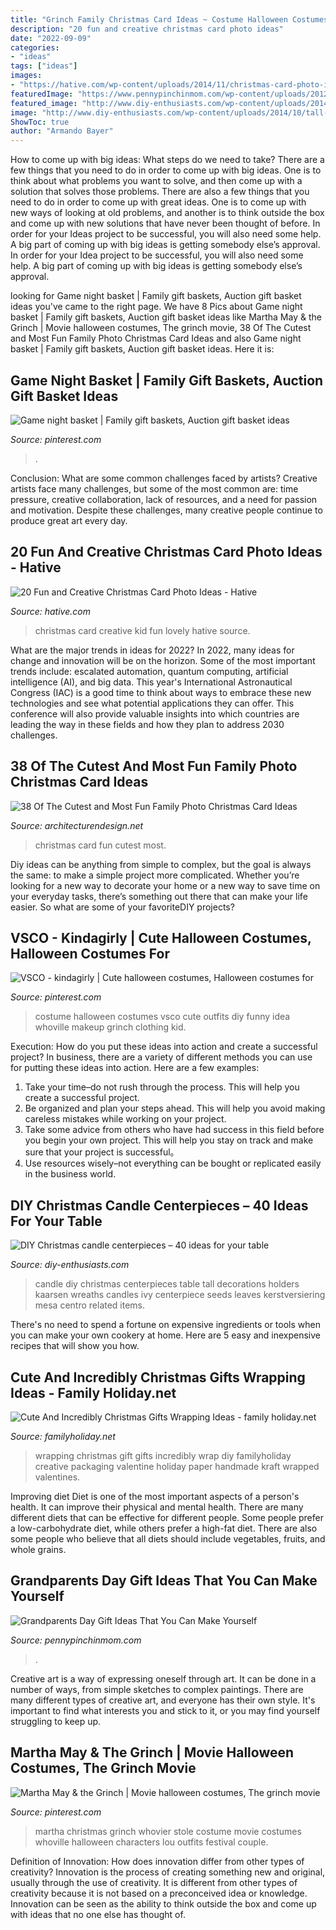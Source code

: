 ```yaml
---
title: "Grinch Family Christmas Card Ideas ~ Costume Halloween Costumes Vsco Cute Outfits Diy Funny Idea Whoville Makeup Grinch Clothing Kid"
description: "20 fun and creative christmas card photo ideas"
date: "2022-09-09"
categories:
- "ideas"
tags: ["ideas"]
images:
- "https://hative.com/wp-content/uploads/2014/11/christmas-card-photo-ideas/3-christmas-card-photo-ideas.jpg"
featuredImage: "https://www.pennypinchinmom.com/wp-content/uploads/2012/08/gramma-cookie-jar.jpg"
featured_image: "http://www.diy-enthusiasts.com/wp-content/uploads/2014/10/tall-candle-holders-ivy-leaves-seeds-wreaths.jpg"
image: "http://www.diy-enthusiasts.com/wp-content/uploads/2014/10/tall-candle-holders-ivy-leaves-seeds-wreaths.jpg"
ShowToc: true
author: "Armando Bayer"
---
```



How to come up with big ideas: What steps do we need to take?
There are a few things that you need to do in order to come up with big ideas. One is to think about what problems you want to solve, and then come up with a solution that solves those problems. There are also a few things that you need to do in order to come up with great ideas. One is to come up with new ways of looking at old problems, and another is to think outside the box and come up with new solutions that have never been thought of before. In order for your Ideas project to be successful, you will also need some help. A big part of coming up with big ideas is getting somebody else’s approval. In order for your Idea project to be successful, you will also need some help. A big part of coming up with big ideas is getting somebody else’s approval.

	

		
looking for Game night basket | Family gift baskets, Auction gift basket ideas you've came to the right page. We have 8 Pics about Game night basket | Family gift baskets, Auction gift basket ideas like Martha May &amp; the Grinch | Movie halloween costumes, The grinch movie, 38 Of The Cutest and Most Fun Family Photo Christmas Card Ideas and also Game night basket | Family gift baskets, Auction gift basket ideas. Here it is:
		
    
## Game Night Basket | Family Gift Baskets, Auction Gift Basket Ideas

<img loading=lazy src="https://i.pinimg.com/736x/c3/6c/6d/c36c6d8700099e28ab3a53f945c68112.jpg" onerror="this.onerror=null;this.src='https://tse3.mm.bing.net/th?id=OIP._AVZtkSd8PTH4-K3sIJMOwHaLu&amp;pid=15.1';" alt="Game night basket | Family gift baskets, Auction gift basket ideas">

_Source: pinterest.com_

>. 

	

Conclusion: What are some common challenges faced by artists?
Creative artists face many challenges, but some of the most common are: time pressure, creative collaboration, lack of resources, and a need for passion and motivation. Despite these challenges, many creative people continue to produce great art every day.

    
## 20 Fun And Creative Christmas Card Photo Ideas - Hative

<img loading=lazy src="https://hative.com/wp-content/uploads/2014/11/christmas-card-photo-ideas/3-christmas-card-photo-ideas.jpg" onerror="this.onerror=null;this.src='https://tse2.mm.bing.net/th?id=OIP.G0ebp9ssW7UpICKmakmS1QHaLG&amp;pid=15.1';" alt="20 Fun and Creative Christmas Card Photo Ideas - Hative">

_Source: hative.com_

>christmas card creative kid fun lovely hative source. 

	

What are the major trends in ideas for 2022?
In 2022, many ideas for change and innovation will be on the horizon. Some of the most important trends include: escalated automation, quantum computing, artificial intelligence (AI), and big data. 
This year's International Astronautical Congress (IAC) is a good time to think about ways to embrace these new technologies and see what potential applications they can offer. This conference will also provide valuable insights into which countries are leading the way in these fields and how they plan to address 2030 challenges.

    
## 38 Of The Cutest And Most Fun Family Photo Christmas Card Ideas

<img loading=lazy src="http://www.woohome.com/wp-content/uploads/2014/12/family-christmas-card-ideas-2.jpg" onerror="this.onerror=null;this.src='https://tse2.mm.bing.net/th?id=OIP.GZALriBVLoZPiJw33RRq1AHaLH&amp;pid=15.1';" alt="38 Of The Cutest and Most Fun Family Photo Christmas Card Ideas">

_Source: architecturendesign.net_

>christmas card fun cutest most. 

	

Diy ideas can be anything from simple to complex, but the goal is always the same: to make a simple project more complicated. Whether you’re looking for a new way to decorate your home or a new way to save time on your everyday tasks, there’s something out there that can make your life easier. So what are some of your favoriteDIY projects?

    
## VSCO - Kindagirly | Cute Halloween Costumes, Halloween Costumes For

<img loading=lazy src="https://i.pinimg.com/736x/86/a8/9a/86a89a8a4470b46fd03a5c96de527589.jpg" onerror="this.onerror=null;this.src='https://tse2.mm.bing.net/th?id=OIP.t58gEjRv-S632L8oYl75lAHaMr&amp;pid=15.1';" alt="VSCO - kindagirly | Cute halloween costumes, Halloween costumes for">

_Source: pinterest.com_

>costume halloween costumes vsco cute outfits diy funny idea whoville makeup grinch clothing kid. 

	

Execution: How do you put these ideas into action and create a successful project?
In business, there are a variety of different methods you can use for putting these ideas into action. Here are a few examples:
1. Take your time–do not rush through the process. This will help you create a successful project.
2. Be organized and plan your steps ahead. This will help you avoid making careless mistakes while working on your project.
3. Take some advice from others who have had success in this field before you begin your own project. This will help you stay on track and make sure that your project is successful。
4. Use resources wisely–not everything can be bought or replicated easily in the business world.

    
## DIY Christmas Candle Centerpieces – 40 Ideas For Your Table

<img loading=lazy src="http://www.diy-enthusiasts.com/wp-content/uploads/2014/10/tall-candle-holders-ivy-leaves-seeds-wreaths.jpg" onerror="this.onerror=null;this.src='https://tse4.mm.bing.net/th?id=OIP.H2Gme9kxv72CoNRpp_w3mgHaLH&amp;pid=15.1';" alt="DIY Christmas candle centerpieces – 40 ideas for your table">

_Source: diy-enthusiasts.com_

>candle diy christmas centerpieces table tall decorations holders kaarsen wreaths candles ivy centerpiece seeds leaves kerstversiering mesa centro related items. 

	

There's no need to spend a fortune on expensive ingredients or tools when you can make your own cookery at home. Here are 5 easy and inexpensive recipes that will show you how.

    
## Cute And Incredibly Christmas Gifts Wrapping Ideas - Family Holiday.net

<img loading=lazy src="http://www.familyholiday.net/wp-content/uploads/2013/11/Cute-And-Incredibly-Christmas-Gifts-Wrapping-Ideas-156.jpg" onerror="this.onerror=null;this.src='https://tse4.mm.bing.net/th?id=OIP._cZ88n8sYaDJBxx_AoKm9gHaJ4&amp;pid=15.1';" alt="Cute And Incredibly Christmas Gifts Wrapping Ideas - family holiday.net">

_Source: familyholiday.net_

>wrapping christmas gift gifts incredibly wrap diy familyholiday creative packaging valentine holiday paper handmade kraft wrapped valentines. 

	

Improving diet
Diet is one of the most important aspects of a person's health. It can improve their physical and mental health. There are many different diets that can be effective for different people. Some people prefer a low-carbohydrate diet, while others prefer a high-fat diet. There are also some people who believe that all diets should include vegetables, fruits, and whole grains.

    
## Grandparents Day Gift Ideas That You Can Make Yourself

<img loading=lazy src="https://www.pennypinchinmom.com/wp-content/uploads/2012/08/gramma-cookie-jar.jpg" onerror="this.onerror=null;this.src='https://tse4.mm.bing.net/th?id=OIP.OJv2_4ThBBA2MUlUmtznmQHaKn&amp;pid=15.1';" alt="Grandparents Day Gift Ideas That You Can Make Yourself">

_Source: pennypinchinmom.com_

>. 

	

Creative art is a way of expressing oneself through art. It can be done in a number of ways, from simple sketches to complex paintings. There are many different types of creative art, and everyone has their own style. It's important to find what interests you and stick to it, or you may find yourself struggling to keep up.

    
## Martha May &amp; The Grinch | Movie Halloween Costumes, The Grinch Movie

<img loading=lazy src="https://i.pinimg.com/736x/0a/82/ea/0a82ea1cf2a49e75ac2f34f07d50b41f.jpg" onerror="this.onerror=null;this.src='https://tse3.mm.bing.net/th?id=OIP.4FlfVHhGPpV5LCT9KcGQuAHaHa&amp;pid=15.1';" alt="Martha May &amp; the Grinch | Movie halloween costumes, The grinch movie">

_Source: pinterest.com_

>martha christmas grinch whovier stole costume movie costumes whoville halloween characters lou outfits festival couple. 

	

Definition of Innovation: How does innovation differ from other types of creativity?
Innovation is the process of creating something new and original, usually through the use of creativity. It is different from other types of creativity because it is not based on a preconceived idea or knowledge. Innovation can be seen as the ability to think outside the box and come up with ideas that no one else has thought of.

